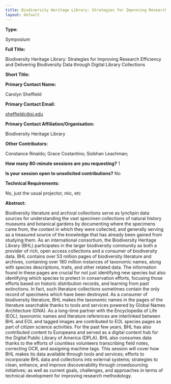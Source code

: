 ```yaml
---
title: Biodiversity Heritage Library: Strategies for Improving Research Efficiency and Delivering Biodiversity Data through Digital Library Collections
layout: default
---
```


**Type:** 

Symposium

**Full Title:** 

Biodiversity Heritage Library: Strategies for Improving Research Efficiency and Delivering Biodiversity Data through Digital Library Collections

**Short Title:** 

**Primary Contact Name:** 

Carolyn Sheffield

**Primary Contact Email:** 

[sheffieldc@si.edu](mailto:sheffieldc@si.edu)

**Primary Contact Affiliation/Organisation:** 

Biodiversity Heritage Library

**Other Contributors:** 

Constance Rinaldo; Grace Costantino; Siobhan Leachman; 

**How many 80-minute sessions are you requesting?** 1

**Is your session open to unsolicited contributions?** No

**Technical Requirements:** 

No, just the usual projector, mic, etc

**Abstract:** 

Biodiversity literature and archival collections serve as lynchpin data sources for understanding the vast specimen collections of natural history museums and botanical gardens by documenting where the specimens came from, the context in which they were collected, and generally serving as a treasured source of the knowledge that has already been gained from studying them. As an international consortium, the Biodiversity Heritage Library (BHL) participates in the larger biodiversity community as both a provider of rich, open access collections and a consumer of biodiversity data. BHL contains over 53 million pages of biodiversity literature and archives, containing over 180 million instances of taxonomic names, along with species descriptions, traits, and other related data. The information found in these pages are crucial for not just identifying new species but also identifying which species to protect in conservation efforts, focusing those efforts based on historic distribution records, and learning from past extinctions. In fact, such literature collections sometimes contain the only record of specimens which have been destroyed. As a consumer of biodiversity literature, BHL makes the taxonomic names in the pages of the literature searchable thanks to tools and services powered by Global Names Architecture (GNA). As a long-time partner with the Encyclopedia of Life (EOL), taxonomic names and literature references are interlinked between BHL and EOL and tagged images are contributed to EOL species pages as part of citizen science activities. For the past few years, BHL has also contributed content to Europeana and served as a digital content hub for the Digital Public Library of America (DPLA). BHL also consumes data thanks to the efforts of countless volunteers transcribing field notes, correcting OCR, and assigning machine tags. This session will cover how BHL makes its data available through tools and services; efforts to incorporate BHL data and collections into external systems; strategies to clean, enhance, and improve discoverability through crowdsourcing initiatives; as well as current goals, challenges, and approaches in terms of technical development for improving research methodology.

